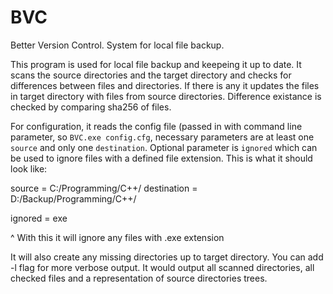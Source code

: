 # BVC

Better Version Control. System for local file backup.

This program is used for local file backup and keepeing it up to date. It scans the source directories and the target directory and checks for differences between files and directories. If there is any it updates the files in target directory with files from source directories. Difference existance is checked by comparing sha256 of files.

For configuration, it reads the config file (passed in with command line parameter, so `BVC.exe config.cfg`, necessary parameters are at least one `source` and only one `destination`. Optional parameter is `ignored` which can be used to ignore files with a defined file extension. This is what it should look like:

source = C:/Programming/C++/
destination = D:/Backup/Programming/C++/

ignored = exe

^ With this it will ignore any files with .exe extension

It will also create any missing directories up to target directory. You can add -l flag for more verbose output. It would output all scanned directories, all checked files and a representation of source directories trees.
